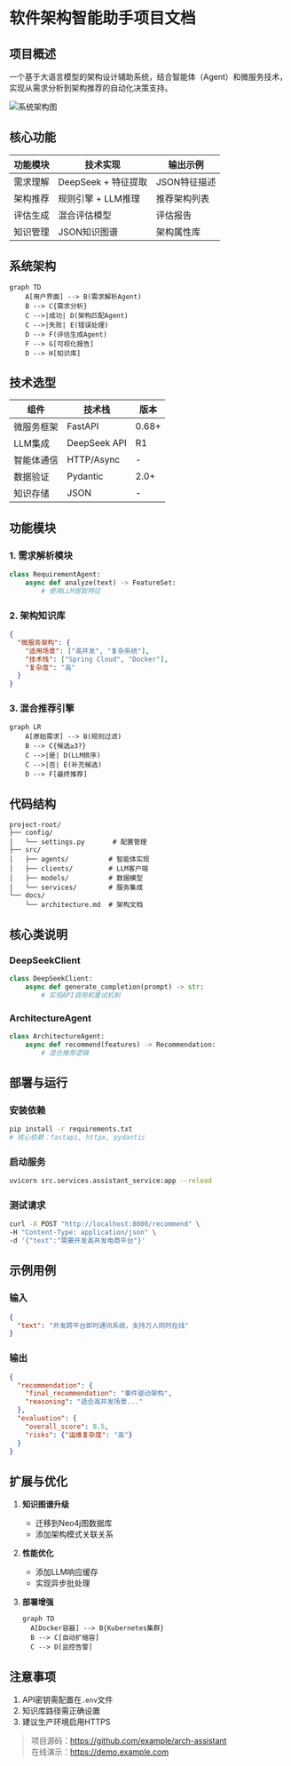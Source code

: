 # 软件架构智能助手项目文档

## 项目概述
一个基于大语言模型的架构设计辅助系统，结合智能体（Agent）和微服务技术，实现从需求分析到架构推荐的自动化决策支持。

![系统架构图](https://via.placeholder.com/800x400.png?text=Microservices+Agent+Architecture)

## 核心功能
| 功能模块 | 技术实现 | 输出示例 |
|---------|---------|---------|
| 需求理解 | DeepSeek + 特征提取 | JSON特征描述 |
| 架构推荐 | 规则引擎 + LLM推理 | 推荐架构列表 |
| 评估生成 | 混合评估模型 | 评估报告 |
| 知识管理 | JSON知识图谱 | 架构属性库 |

## 系统架构
```mermaid
graph TD
    A[用户界面] --> B(需求解析Agent)
    B --> C{需求分析}
    C -->|成功| D(架构匹配Agent)
    C -->|失败| E(错误处理)
    D --> F(评估生成Agent)
    F --> G[可视化报告]
    D --> H[知识库]
```

## 技术选型
| 组件 | 技术栈 | 版本 |
|------|--------|------|
| 微服务框架 | FastAPI | 0.68+ |
| LLM集成 | DeepSeek API | R1 |
| 智能体通信 | HTTP/Async | - |
| 数据验证 | Pydantic | 2.0+ |
| 知识存储 | JSON | - |

## 功能模块

### 1. 需求解析模块
```python
class RequirementAgent:
    async def analyze(text) -> FeatureSet:
        # 使用LLM提取特征
```

### 2. 架构知识库
```json
{
  "微服务架构": {
    "适用场景": ["高并发", "复杂系统"],
    "技术栈": ["Spring Cloud", "Docker"],
    "复杂度": "高"
  }
}
```

### 3. 混合推荐引擎
```mermaid
graph LR
    A[原始需求] --> B(规则过滤)
    B --> C{候选≥3?}
    C -->|是| D(LLM排序)
    C -->|否| E(补充候选)
    D --> F[最终推荐]
```

## 代码结构
```
project-root/
├── config/
│   └── settings.py       # 配置管理
├── src/
│   ├── agents/          # 智能体实现
│   ├── clients/         # LLM客户端
│   ├── models/          # 数据模型
│   └── services/        # 服务集成
└── docs/
    └── architecture.md  # 架构文档
```

## 核心类说明

### DeepSeekClient
```python
class DeepSeekClient:
    async def generate_completion(prompt) -> str:
        # 实现API调用和重试机制
```

### ArchitectureAgent
```python
class ArchitectureAgent:
    async def recommend(features) -> Recommendation:
        # 混合推荐逻辑
```

## 部署与运行

### 安装依赖
```bash
pip install -r requirements.txt
# 核心依赖：fastapi, httpx, pydantic
```

### 启动服务
```bash
uvicorn src.services.assistant_service:app --reload
```

### 测试请求
```bash
curl -X POST "http://localhost:8000/recommend" \
-H "Content-Type: application/json" \
-d '{"text":"需要开发高并发电商平台"}'
```

## 示例用例

### 输入
```json
{
  "text": "开发跨平台即时通讯系统，支持万人同时在线"
}
```

### 输出
```json
{
  "recommendation": {
    "final_recommendation": "事件驱动架构",
    "reasoning": "适合高并发场景..."
  },
  "evaluation": {
    "overall_score": 8.5,
    "risks": {"运维复杂度": "高"}
  }
}
```

## 扩展与优化

1. **知识图谱升级**
   - 迁移到Neo4j图数据库
   - 添加架构模式关联关系

2. **性能优化**
   - 添加LLM响应缓存
   - 实现异步批处理

3. **部署增强**
   ```mermaid
   graph TD
     A[Docker容器] --> B{Kubernetes集群}
     B --> C[自动扩缩容]
     C --> D[监控告警]
   ```

## 注意事项

1. API密钥需配置在`.env`文件
2. 知识库路径需正确设置
3. 建议生产环境启用HTTPS

> 项目源码：https://github.com/example/arch-assistant  
> 在线演示：https://demo.example.com